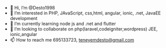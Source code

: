- 👋 Hi, I’m @Desto1998
- 👀 I’m interested in PHP, JAvaScript, css,html, angular, ionic, .net, JavaEE development
- 🌱 I’m currently learning node js and .net and flutter
- 💞️ I’m looking to collaborate on php(laravel,codeigniter,wordpress) JEE, ionic,angular
- 📫 How to reach me 695133723, teneyemdesto@gmail.com

<!---
Desto1998/Desto1998 is a ✨ special ✨ repository because its `README.md` (this file) appears on your GitHub profile.
You can click the Preview link to take a look at your changes.
--->
